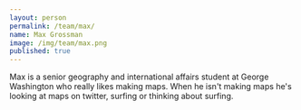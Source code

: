 ```yaml
---
layout: person
permalink: /team/max/
name: Max Grossman
image: /img/team/max.png
published: true
---
```


Max is a senior geography and international affairs student at George Washington who really likes making maps. When he isn't making maps he's looking at maps on twitter, surfing or thinking about surfing.